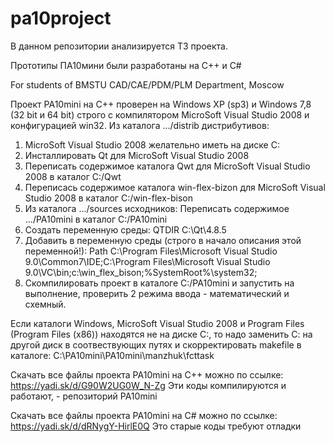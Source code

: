 # pa10project

В данном репозитории анализируется ТЗ проекта.

Прототипы ПА10мини были разработаны на С++ и C#

For students of BMSTU CAD/CAE/PDM/PLM Department, Moscow

Проект PA10mini на С++ проверен на Windows XP (sp3) и Windows 7,8 (32 bit и 64 bit) строго с компилятором MicroSoft Visual Studio 2008  и конфигурацией win32.
Из каталога .../distrib дистрибутивов:
1. MicroSoft Visual Studio 2008 желательно иметь на диске С:
2. Инсталлировать Qt для MicroSoft Visual Studio 2008
3. Переписать содержимое каталога Qwt для MicroSoft Visual Studio 2008 в каталог C:/Qwt
4. Переписась  содержимое каталога win-flex-bizon для MicroSoft Visual Studio 2008 в каталог C:/win-flex-bison
5. Из каталога .../sources исходников:
   Переписать содержимое .../PA10mini в каталог С:/PA10mini
6. Создать переменную среды:
QTDIR
C:\Qt\4.8.5
7. Добавить в переменную среды (строго в начало описания этой переменной!):
Path
C:\Program Files\Microsoft Visual Studio 9.0\Common7\IDE;C:\Program Files\Microsoft Visual Studio 9.0\VC\bin;c:\win_flex_bison;%SystemRoot%\system32;
8. Скомпилировать проект  в каталоге С:/PA10mini и запустить на выполнение, проверить 2 режима ввода - математический и схемный.

Если каталоги Windows, MicroSoft Visual Studio 2008 и Program Files (Program Files (x86)) находятся не на диске C:, то надо заменить С: на другой диск в соотвествующих путях и скорректировать makefile в каталоге: C:\PA10mini\PA10mini\manzhuk\fcttask

Скачать все файлы проекта PA10mini на C++ можно по ссылке:
https://yadi.sk/d/G90W2UG0W_N-Zg
Эти коды компилируются и работают, - репозиторий PA10mini

Скачать все файлы проекта PA10mini на C# можно по ссылке:
https://yadi.sk/d/dRNygY-HirlE0Q
Это старые коды требуют отладки
